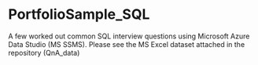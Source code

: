 # PortfolioSample_SQL
A few worked out common SQL interview questions using Microsoft Azure Data Studio (MS SSMS).
Please see the MS Excel dataset attached in the repository (QnA_data) 
